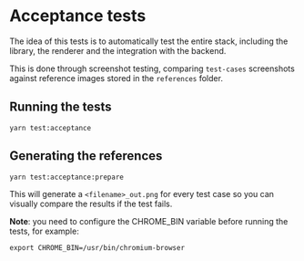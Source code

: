 # Acceptance tests

The idea of this tests is to automatically test the entire stack, including the library, the renderer and the integration with the backend.

This is done through screenshot testing, comparing `test-cases` screenshots against reference images stored in the `references` folder.

## Running the tests

```
yarn test:acceptance
```

## Generating the references

```
yarn test:acceptance:prepare
```


This will generate a `<filename>_out.png` for every test case so you can visually compare the results if the test fails.

**Note**: you need to configure the CHROME_BIN variable before running the tests, for example:

```
export CHROME_BIN=/usr/bin/chromium-browser
```
